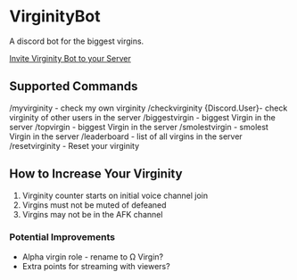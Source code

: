 # VirginityBot

A discord bot for the biggest virgins.

[Invite Virginity Bot to your Server](https://discordapp.com/api/oauth2/authorize?client_id=688470281320267800&permissions=472991744&scope=bot)

## Supported Commands

/myvirginity - check my own virginity
/checkvirginity {Discord.User}- check virginity of other users in the server
/biggestvirgin - biggest Virgin in the server
/topvirgin - biggest Virgin in the server
/smolestvirgin - smolest Virgin in the server
/leaderboard - list of all virgins in the server
/resetvirginity - Reset your virginity

## How to Increase Your Virginity

1. Virginity counter starts on initial voice channel join
2. Virgins must not be muted of defeaned
3. Virgins may not be in the AFK channel

### Potential Improvements

* Alpha virgin role - rename to Ω Virgin?
* Extra points for streaming with viewers?

